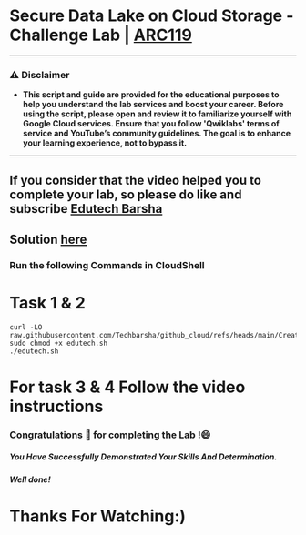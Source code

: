 # Secure Data Lake on Cloud Storage - Challenge Lab | [ARC119](https://www.cloudskillsboost.google/catalog_lab/6445)
---
### ⚠️ Disclaimer
- **This script and guide are provided for  the educational purposes to help you understand the lab services and boost your career. Before using the script, please open and review it to familiarize yourself with Google Cloud services. Ensure that you follow 'Qwiklabs' terms of service and YouTube’s community guidelines. The goal is to enhance your learning experience, not to bypass it.**
---

## If you consider that the video helped you to complete your lab, so please do like and subscribe [Edutech Barsha](https://www.youtube.com/@edutechbarsha)
## Solution [here](https://youtu.be/Fg3N5NcWKuU)

### Run the following Commands in CloudShell
# Task 1 & 2
```
curl -LO raw.githubusercontent.com/Techbarsha/github_cloud/refs/heads/main/Create%20a%20Secure%20Data%20Lake%20on%20Cloud%20Storage%3A%20Challenge%20Lab/edutech.sh
sudo chmod +x edutech.sh
./edutech.sh
```
# For task 3 & 4 Follow the video instructions

### Congratulations 🎉 for completing the Lab !😄

##### *You Have Successfully Demonstrated Your Skills And Determination.*

#### *Well done!*

# Thanks For Watching:)
